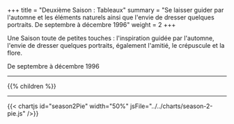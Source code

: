 +++
title = "Deuxième Saison : Tableaux"
summary = "Se laisser guider par l'automne et les éléments naturels ainsi que l'envie de dresser quelques portraits. De septembre à décembre 1996"
weight = 2
+++

Une Saison toute de petites touches : l'inspiration guidée par l'automne, l'envie de dresser quelques portraits, également l'amitié, le crépuscule et la flore.

De septembre à décembre 1996

---
{{% children  %}}

---
{{< chartjs id="season2Pie" width="50%" jsFile="../../charts/season-2-pie.js" />}}
